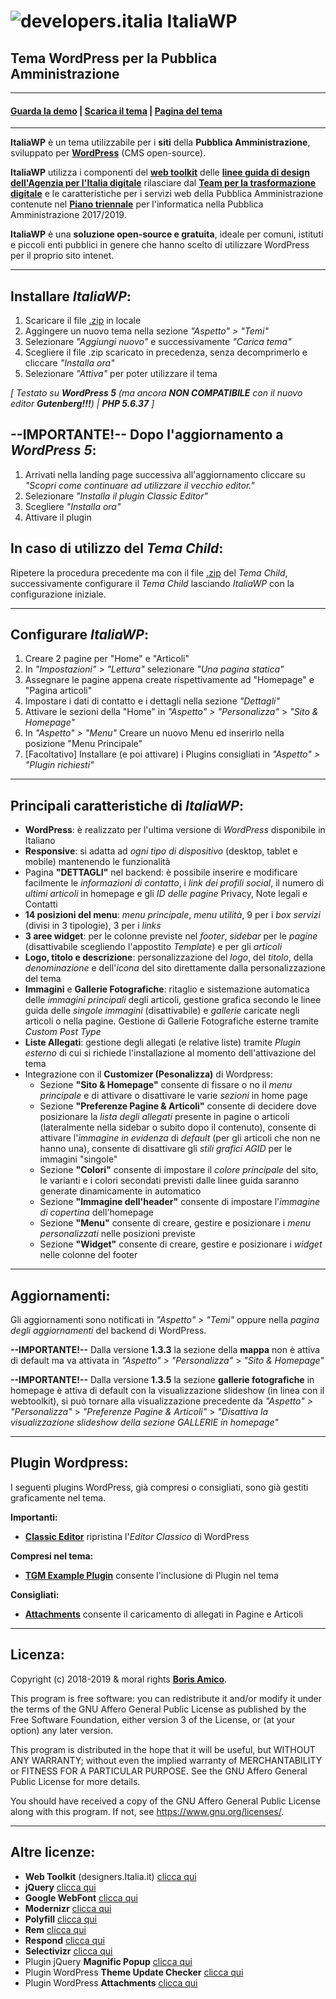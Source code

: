 # ![developers.italia](https://docs.italia.it/media/docsitalia/icons/favicon-32x32.png "developers.italia")  ItaliaWP
## Tema WordPress per la Pubblica Amministrazione

---

#### [**Guarda la demo**](http://italiawp.borisamico.it/demo) | [**Scarica il tema**](https://raw.githubusercontent.com/italia/design-wordpress-theme-wt/master/italiawp.zip) | [**Pagina del tema**](http://italiawp.borisamico.it)

---

**ItaliaWP** è un tema utilizzabile per i **siti** della **Pubblica Amministrazione**, sviluppato per [**WordPress**](https://it.wordpress.org/) (CMS open-source).

**ItaliaWP** utilizza i componenti del [**web toolkit**](https://Italia.github.io/design-web-toolkit/) delle [**linee guida di design dell'Agenzia per l'Italia digitale**](https://design-Italia.readthedocs.io/it/stable/index.html) rilasciare dal [**Team per la trasformazione digitale**](https://teamdigitale.governo.it/) e le caratteristiche per i servizi web della Pubblica Amministrazione contenute nel [**Piano triennale**](https://pianotriennale-ict.Italia.it/) per l'informatica nella Pubblica Amministrazione 2017/2019.

**ItaliaWP** è una **soluzione open-source e gratuita**, ideale per comuni, istituti e piccoli enti pubblici in genere che hanno scelto di utilizzare WordPress per il proprio sito intenet.

---

## Installare _ItaliaWP_:

1. Scaricare il file [.zip](https://raw.githubusercontent.com/italia/design-wordpress-theme-wt/master/italiawp.zip) in locale
2. Aggingere un nuovo tema nella sezione _"Aspetto" > "Temi"_
3. Selezionare _"Aggiungi nuovo"_ e successivamente _"Carica tema"_
4. Scegliere il file .zip scaricato in precedenza, senza decomprimerlo e cliccare _"Installa ora"_
5. Selezionare _"Attiva"_ per poter utilizzare il tema

_[ Testato su **WordPress 5** (ma ancora **NON COMPATIBILE** con il nuovo editor **Gutenberg!!!**) | **PHP 5.6.37** ]_

## --IMPORTANTE!-- Dopo l'aggiornamento a _WordPress 5_:

1. Arrivati nella landing page successiva all'aggiornamento cliccare su _"Scopri come continuare ad utilizzare il vecchio editor."_
2. Selezionare _"Installa il plugin Classic Editor"_
3. Scegliere _"Installa ora"_
4. Attivare il plugin

## In caso di utilizzo del _Tema Child_:

Ripetere la procedura precedente ma con il file [.zip](https://raw.githubusercontent.com/italia/design-wordpress-theme-wt/master/italiawp-child.zip)
del _Tema Child_, successivamente configurare il _Tema Child_ lasciando _ItaliaWP_ con la configurazione iniziale.

---

## Configurare _ItaliaWP_:

1. Creare 2 pagine per "Home" e "Articoli"
2. In _"Impostazioni" > "Lettura"_ selezionare _"Una pagina statica"_
3. Assegnare le pagine appena create rispettivamente ad "Homepage" e "Pagina articoli"
4. Impostare i dati di contatto e i dettagli nella sezione _"Dettagli"_
5. Attivare le sezioni della "Home" in _"Aspetto" > "Personalizza"_ > _"Sito & Homepage"_
6. In _"Aspetto" > "Menu"_ Creare un nuovo Menu ed inserirlo nella posizione "Menu Principale"
7. [Facoltativo] Installare (e poi attivare) i Plugins consigliati in _"Aspetto" > "Plugin richiesti"_

---

## Principali caratteristiche di _ItaliaWP_:

* **WordPress**: è realizzato per l'ultima versione di _WordPress_ disponibile in Italiano
* **Responsive**: si adatta ad _ogni tipo di dispositivo_ (desktop, tablet e mobile) mantenendo le funzionalità
* Pagina **"DETTAGLI"** nel backend: è possibile inserire e modificare facilmente le _informazioni di contatto_, i _link dei profili social_, il numero di _ultimi articoli_ in homepage e gli _ID delle pagine_ Privacy, Note legali e Contatti
* **14 posizioni del menu**: _menu principale_, _menu utilità_, 9 per i _box servizi_ (divisi in 3 tipologie), 3 per i _links_
* **3 aree widget**: per le colonne previste nel _footer_, _sidebar_ per le _pagine_ (disattivabile scegliendo l'appostito _Template_) e per gli _articoli_
* **Logo, titolo e descrizione**: personalizzazione del _logo_, del _titolo_, della _denominazione_ e dell'_icona_ del sito direttamente dalla personalizzazione del tema
* **Immagini** e **Gallerie Fotografiche**: ritaglio e sistemazione automatica delle _immagini principali_ degli articoli, gestione grafica secondo le linee guida delle _singole immagini_ (disattivabile) e _gallerie_ caricate negli articoli o nella pagine. Gestione di Gallerie Fotografiche esterne tramite _Custom Post Type_
* **Liste Allegati**: gestione degli allegati (e relative liste) tramite _Plugin esterno_ di cui si richiede l'installazione al momento dell'attivazione del tema
* Integrazione con il **Customizer (Pesonalizza)** di Wordpress:
    * Sezione **"Sito & Homepage"** consente di fissare o no il _menu principale_ e di attivare o disattivare le varie _sezioni_ in home page
    * Sezione **"Preferenze Pagine & Articoli"** consente di decidere dove posizionare la _lista degli allegati_ presente in pagine o articoli (lateralmente nella sidebar o subito dopo il contenuto), consente di attivare l'_immagine in evidenza_ di _default_ (per gli articoli che non ne hanno una), consente di disattivare gli _stili grafici AGID_ per le immagini "singole"
    * Sezione **"Colori"** consente di impostare il _colore principale_ del sito, le varianti e i colori secondati previsti dalle linee guida saranno generate dinamicamente in automatico
    * Sezione **"Immagine dell'header"** consente di impostare l'_immagine di copertina_ dell'homepage
    * Sezione **"Menu"** consente di creare, gestire e posizionare i _menu personalizzati_ nelle posizioni previste
    * Sezione **"Widget"** consente di creare, gestire e posizionare i _widget_ nelle colonne del footer

---

## Aggiornamenti:

Gli aggiornamenti sono notificati in _"Aspetto" > "Temi"_ oppure nella _pagina degli aggiornamenti_ del backend di WordPress.

**--IMPORTANTE!--**
Dalla versione **1.3.3** la sezione della **mappa** non è attiva di default ma va attivata in _"Aspetto" > "Personalizza"_ > _"Sito & Homepage"_

**--IMPORTANTE!--**
Dalla versione **1.3.5** la sezione **gallerie fotografiche** in homepage è attiva di default con la visualizzazione slideshow (in linea con il webtoolkit), si può tornare alla visualizzazione precedente da _"Aspetto" > "Personalizza"_ > _"Preferenze Pagine & Articoli"_ > _"Disattiva la visualizzazione slideshow della sezione GALLERIE in homepage"_

---

## Plugin Wordpress:

I seguenti plugins WordPress, già compresi o consigliati, sono già gestiti graficamente nel tema.

**Importanti:**

* [**Classic Editor**](https://it.wordpress.org/plugins/classic-editor/) ripristina l'*Editor Classico* di WordPress

**Compresi nel tema:**

* [**TGM Example Plugin**](http://tgmpluginactivation.com) consente l'inclusione di Plugin nel tema

**Consigliati:**

* [**Attachments**](https://it.wordpress.org/plugins/attachments/) consente il caricamento di allegati in Pagine e Articoli

---

## Licenza:

Copyright (c) 2018-2019 & moral rights [**Boris Amico**](http://borisamico.it).

This program is free software: you can redistribute it and/or modify
it under the terms of the GNU Affero General Public License as
published by the Free Software Foundation, either version 3 of the
License, or (at your option) any later version.

This program is distributed in the hope that it will be useful,
but WITHOUT ANY WARRANTY; without even the implied warranty of
MERCHANTABILITY or FITNESS FOR A PARTICULAR PURPOSE.  See the
GNU Affero General Public License for more details.

You should have received a copy of the GNU Affero General Public License
along with this program.  If not, see <https://www.gnu.org/licenses/>.

---

## Altre licenze:

* **Web Toolkit** (designers.Italia.it) [clicca qui](https://designers.Italia.it/note-legali/)
* **jQuery** [clicca qui](https://jquery.org/license/)
* **Google WebFont** [clicca qui](http://www.apache.org/licenses/LICENSE-2.0)
* **Modernizr** [clicca qui](https://modernizr.com/license/)
* **Polyfill** [clicca qui](https://bitbucket.org/lindenlab/llsd/)
* **Rem** [clicca qui](https://github.com/chuckcarpenter/REM-unit-polyfill/blob/master/LICENSE.md)
* **Respond** [clicca qui](http://j.mp/respondjs)
* **Selectivizr** [clicca qui](http://selectivizr.com/)
* Plugin jQuery **Magnific Popup** [clicca qui](https://github.com/dimsemenov/Magnific-Popup)
* Plugin WordPress **Theme Update Checker** [clicca qui](http://tgmpluginactivation.com)
* Plugin WordPress **Attachments** [clicca qui](https://github.com/jchristopher/attachments)
